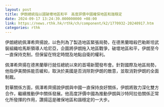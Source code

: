 ```yaml
---
layout: post
title: 伊朗總統指以國破壞地區和平　高度評價中國確保地區和諧穩定
date: 2024-09-17 13:24:39.000000000 +08:00
link: https://news.rthk.hk/rthk/ch/component/k2/1770932-20240917.htm
categories: rthk
---
```


伊朗總統佩澤希齊揚說，以色列為了製造地區緊張局勢，在德黑蘭暗殺巴勒斯坦武裝組織哈馬斯領導人哈尼亞，企圖將伊朗拖入地區戰爭，破壞地區和平，伊朗至今一直保持克制，但保留在特定時間及地點自衛的權利。

佩澤希齊揚在德黑蘭舉行就任總統以來的首場新聞發布會。針對國際及地區局勢，他指伊美關係能否緩和，取決於美國是否消除對伊朗的敵意，並取消對伊朗的全面制裁。

對華關係方面，佩澤希齊揚說伊朗與中國一直保持良好關係，伊朗將致力深化雙方合作，繼續推動伊中關係發展。他高度評價中國為推動伊朗與沙特阿拉伯關係正常化所發揮的作用，讚揚這是確保地區和諧穩定的一大步。
